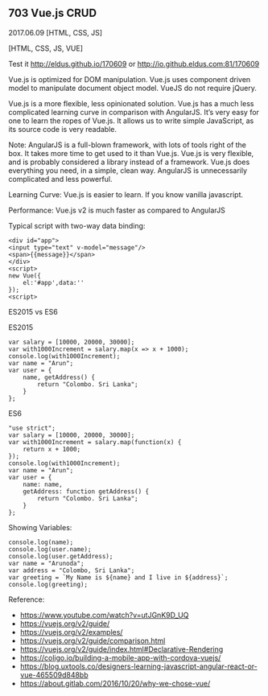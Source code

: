## 703 Vue.js CRUD
2017.06.09 [HTML, CSS, JS]

[HTML, CSS, JS, VUE]

Test it http://eldus.github.io/170609 or http://io.github.eldus.com:81/170609

Vue.js is optimized for DOM manipulation. Vue.js uses component driven model to manipulate document object model. VueJS do not require jQuery.

Vue.js is a more flexible, less opinionated solution. Vue.js has a much less complicated learning curve in comparison with AngularJS. It’s very easy for one to learn the ropes of Vue.js. It allows us to write simple JavaScript, as its source code is very readable.

Note: AngularJS is a full-blown framework, with lots of tools right of the box. It takes more time to get used to it than Vue.js. Vue.js is very flexible, and is probably considered a library instead of a framework. Vue.js does everything you need, in a simple, clean way. AngularJS is unnecessarily complicated and less powerful.

Learning Curve: Vue.js is easier to learn. If you know vanilla javascript.

Performance: Vue.js v2 is much faster as compared to AngularJS

Typical script with two-way data binding:

    <div id="app">
    <input type="text" v-model="message"/>
    <span>{{message}}</span>
    </div>
    <script>
    new Vue({
        el:'#app',data:''
    });
    <script>

ES2015 vs ES6

ES2015

    var salary = [10000, 20000, 30000];
    var with1000Increment = salary.map(x => x + 1000);
    console.log(with1000Increment);
    var name = "Arun";
    var user = {
        name, getAddress() {
            return "Colombo. Sri Lanka";
        }
    };

ES6

    "use strict";
    var salary = [10000, 20000, 30000];
    var with1000Increment = salary.map(function(x) {
        return x + 1000;
    });
    console.log(with1000Increment);
    var name = "Arun";
    var user = {
        name: name,
        getAddress: function getAddress() {
            return "Colombo. Sri Lanka";
        }
    };

Showing Variables:

    console.log(name);
    console.log(user.name);
    console.log(user.getAddress);
    var name = "Arunoda";
    var address = "Colombo, Sri Lanka";
    var greeting = `My Name is ${name} and I live in ${address}`;
    console.log(greeting);

Reference:

* https://www.youtube.com/watch?v=utJGnK9D_UQ
* https://vuejs.org/v2/guide/
* https://vuejs.org/v2/examples/
* https://vuejs.org/v2/guide/comparison.html
* https://vuejs.org/v2/guide/index.html#Declarative-Rendering
* https://coligo.io/building-a-mobile-app-with-cordova-vuejs/
* https://blog.uxtools.co/designers-learning-javascript-angular-react-or-vue-465509d848bb
* https://about.gitlab.com/2016/10/20/why-we-chose-vue/
